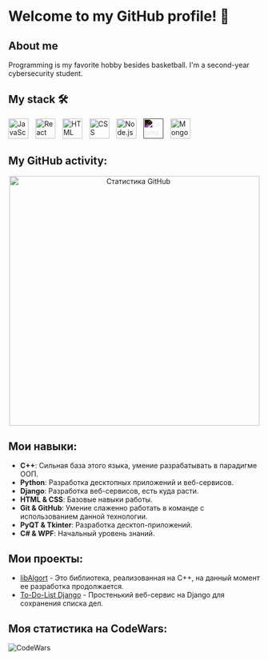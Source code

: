 # Welcome to my GitHub profile! 👋

## About me

Programming is my favorite hobby besides basketball. I'm a second-year cybersecurity student.

## My stack 🛠️

<p align="left">
  <img src="https://cdn.jsdelivr.net/gh/devicons/devicon/icons/javascript/javascript-original.svg" title="JavaScript" alt="JavaScript" width="40" height="40" style="display: inline-block; margin-right: 10px;"/>
  <img src="https://cdn.jsdelivr.net/gh/devicons/devicon/icons/react/react-original.svg" title="React" alt="React" width="40" height="40" style="display: inline-block; margin-right: 10px;"/>
  <img src="https://cdn.jsdelivr.net/gh/devicons/devicon/icons/html5/html5-original.svg" title="HTML" alt="HTML" width="40" height="40" style="display: inline-block; margin-right: 10px;"/>
  <img src="https://cdn.jsdelivr.net/gh/devicons/devicon/icons/css3/css3-original.svg" title="CSS" alt="CSS" width="40" height="40" style="display: inline-block; margin-right: 10px;"/>
  <img src="https://cdn.jsdelivr.net/gh/devicons/devicon/icons/nodejs/nodejs-original.svg" title="Node.js" alt="Node.js" width="40" height="40" style="display: inline-block; margin-right: 10px;"/>
  <img src="https://cdn.jsdelivr.net/gh/devicons/devicon/icons/express/express-original.svg" title="Express.js" alt="Express.js" width="40" height="40" style="display: inline-block; margin-right: 10px; filter: invert(1);"/>
  <img src="https://cdn.jsdelivr.net/gh/devicons/devicon/icons/mongodb/mongodb-original.svg" title="MongoDB" alt="MongoDB" width="40" height="40" style="display: inline-block; margin-right: 10px;"/>
</p>

## My GitHub activity:

<p align="center">
  <img src="https://github-readme-stats.vercel.app/api?username=eragon1x2&theme=radical&show_icons=true&hide_border=true&count_private=true" alt="Статистика GitHub" width="500"/>
</p>

## Мои навыки:

- **C++**: Сильная база этого языка, умение разрабатывать в парадигме ООП.
- **Python**: Разработка десктопных приложений и веб-сервисов.
- **Django**: Разработка веб-сервисов, есть куда расти.
- **HTML & CSS**: Базовые навыки работы.
- **Git & GitHub**: Умение слаженно работать в команде с использованием данной технологии.
- **PyQT & Tkinter**: Разработка десктоп-приложений.
- **C# & WPF**: Начальный уровень знаний.

## Мои проекты:

- [libAlgort](https://github.com/Jekov-Evgen/libAlgort) - Это библиотека, реализованная на C++, на данный момент ее разработка продолжается.
- [To-Do-List Django](https://github.com/Jekov-Evgen/Django_TO-DO-LIST) - Простенький веб-сервис на Django для сохранения списка дел.

## Моя статистика на CodeWars:

![CodeWars](https://www.codewars.com/users/jeeeek/badges/large)
